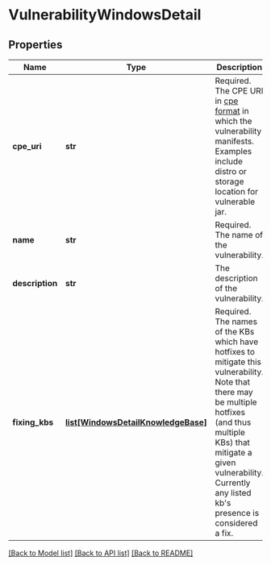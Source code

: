 # VulnerabilityWindowsDetail

## Properties
Name | Type | Description | Notes
------------ | ------------- | ------------- | -------------
**cpe_uri** | **str** | Required. The CPE URI in [cpe format](https://cpe.mitre.org/specification/) in which the vulnerability manifests. Examples include distro or storage location for vulnerable jar. | [optional] 
**name** | **str** | Required. The name of the vulnerability. | [optional] 
**description** | **str** | The description of the vulnerability. | [optional] 
**fixing_kbs** | [**list[WindowsDetailKnowledgeBase]**](WindowsDetailKnowledgeBase.md) | Required. The names of the KBs which have hotfixes to mitigate this vulnerability. Note that there may be multiple hotfixes (and thus multiple KBs) that mitigate a given vulnerability. Currently any listed kb&#39;s presence is considered a fix. | [optional] 

[[Back to Model list]](../README.md#documentation-for-models) [[Back to API list]](../README.md#documentation-for-api-endpoints) [[Back to README]](../README.md)


